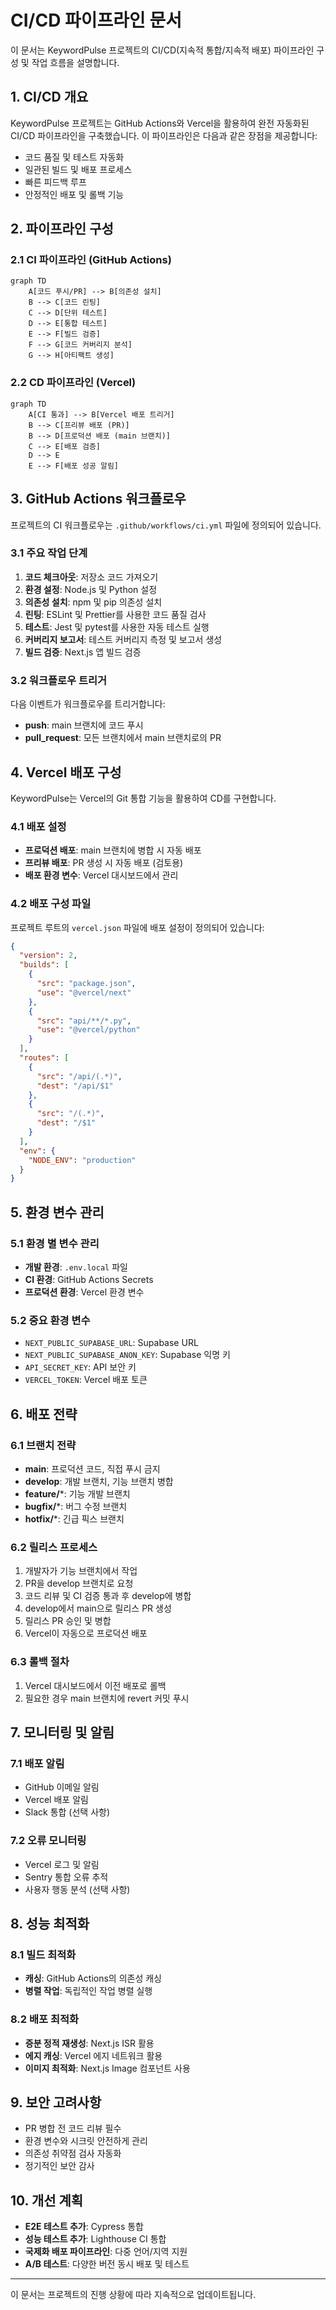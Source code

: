 # CI/CD 파이프라인 문서

이 문서는 KeywordPulse 프로젝트의 CI/CD(지속적 통합/지속적 배포) 파이프라인 구성 및 작업 흐름을 설명합니다.

## 1. CI/CD 개요

KeywordPulse 프로젝트는 GitHub Actions와 Vercel을 활용하여 완전 자동화된 CI/CD 파이프라인을 구축했습니다. 이 파이프라인은 다음과 같은 장점을 제공합니다:

- 코드 품질 및 테스트 자동화
- 일관된 빌드 및 배포 프로세스
- 빠른 피드백 루프
- 안정적인 배포 및 롤백 기능

## 2. 파이프라인 구성

### 2.1 CI 파이프라인 (GitHub Actions)

```mermaid
graph TD
    A[코드 푸시/PR] --> B[의존성 설치]
    B --> C[코드 린팅]
    C --> D[단위 테스트]
    D --> E[통합 테스트]
    E --> F[빌드 검증]
    F --> G[코드 커버리지 분석]
    G --> H[아티팩트 생성]
```

### 2.2 CD 파이프라인 (Vercel)

```mermaid
graph TD
    A[CI 통과] --> B[Vercel 배포 트리거]
    B --> C[프리뷰 배포 (PR)]
    B --> D[프로덕션 배포 (main 브랜치)]
    C --> E[배포 검증]
    D --> E
    E --> F[배포 성공 알림]
```

## 3. GitHub Actions 워크플로우

프로젝트의 CI 워크플로우는 `.github/workflows/ci.yml` 파일에 정의되어 있습니다.

### 3.1 주요 작업 단계

1. **코드 체크아웃**: 저장소 코드 가져오기
2. **환경 설정**: Node.js 및 Python 설정
3. **의존성 설치**: npm 및 pip 의존성 설치
4. **린팅**: ESLint 및 Prettier를 사용한 코드 품질 검사
5. **테스트**: Jest 및 pytest를 사용한 자동 테스트 실행
6. **커버리지 보고서**: 테스트 커버리지 측정 및 보고서 생성
7. **빌드 검증**: Next.js 앱 빌드 검증

### 3.2 워크플로우 트리거

다음 이벤트가 워크플로우를 트리거합니다:

- **push**: main 브랜치에 코드 푸시
- **pull_request**: 모든 브랜치에서 main 브랜치로의 PR

## 4. Vercel 배포 구성

KeywordPulse는 Vercel의 Git 통합 기능을 활용하여 CD를 구현합니다.

### 4.1 배포 설정

- **프로덕션 배포**: main 브랜치에 병합 시 자동 배포
- **프리뷰 배포**: PR 생성 시 자동 배포 (검토용)
- **배포 환경 변수**: Vercel 대시보드에서 관리

### 4.2 배포 구성 파일

프로젝트 루트의 `vercel.json` 파일에 배포 설정이 정의되어 있습니다:

```json
{
  "version": 2,
  "builds": [
    {
      "src": "package.json",
      "use": "@vercel/next"
    },
    {
      "src": "api/**/*.py",
      "use": "@vercel/python"
    }
  ],
  "routes": [
    {
      "src": "/api/(.*)",
      "dest": "/api/$1"
    },
    {
      "src": "/(.*)",
      "dest": "/$1"
    }
  ],
  "env": {
    "NODE_ENV": "production"
  }
}
```

## 5. 환경 변수 관리

### 5.1 환경 별 변수 관리

- **개발 환경**: `.env.local` 파일
- **CI 환경**: GitHub Actions Secrets
- **프로덕션 환경**: Vercel 환경 변수

### 5.2 중요 환경 변수

- `NEXT_PUBLIC_SUPABASE_URL`: Supabase URL
- `NEXT_PUBLIC_SUPABASE_ANON_KEY`: Supabase 익명 키
- `API_SECRET_KEY`: API 보안 키
- `VERCEL_TOKEN`: Vercel 배포 토큰

## 6. 배포 전략

### 6.1 브랜치 전략

- **main**: 프로덕션 코드, 직접 푸시 금지
- **develop**: 개발 브랜치, 기능 브랜치 병합
- **feature/***:  기능 개발 브랜치
- **bugfix/***:  버그 수정 브랜치
- **hotfix/***:  긴급 픽스 브랜치

### 6.2 릴리스 프로세스

1. 개발자가 기능 브랜치에서 작업
2. PR을 develop 브랜치로 요청
3. 코드 리뷰 및 CI 검증 통과 후 develop에 병합
4. develop에서 main으로 릴리스 PR 생성
5. 릴리스 PR 승인 및 병합
6. Vercel이 자동으로 프로덕션 배포

### 6.3 롤백 절차

1. Vercel 대시보드에서 이전 배포로 롤백
2. 필요한 경우 main 브랜치에 revert 커밋 푸시

## 7. 모니터링 및 알림

### 7.1 배포 알림

- GitHub 이메일 알림
- Vercel 배포 알림
- Slack 통합 (선택 사항)

### 7.2 오류 모니터링

- Vercel 로그 및 알림
- Sentry 통합 오류 추적
- 사용자 행동 분석 (선택 사항)

## 8. 성능 최적화

### 8.1 빌드 최적화

- **캐싱**: GitHub Actions의 의존성 캐싱
- **병렬 작업**: 독립적인 작업 병렬 실행

### 8.2 배포 최적화

- **증분 정적 재생성**: Next.js ISR 활용
- **에지 캐싱**: Vercel 에지 네트워크 활용
- **이미지 최적화**: Next.js Image 컴포넌트 사용

## 9. 보안 고려사항

- PR 병합 전 코드 리뷰 필수
- 환경 변수와 시크릿 안전하게 관리
- 의존성 취약점 검사 자동화
- 정기적인 보안 감사

## 10. 개선 계획

- **E2E 테스트 추가**: Cypress 통합
- **성능 테스트 추가**: Lighthouse CI 통합
- **국제화 배포 파이프라인**: 다중 언어/지역 지원
- **A/B 테스트**: 다양한 버전 동시 배포 및 테스트

---

이 문서는 프로젝트의 진행 상황에 따라 지속적으로 업데이트됩니다. 
